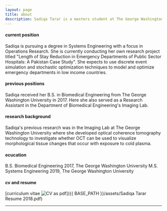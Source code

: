 ```yaml
---
layout: page
title: about
description: Sadiqa Tarar is a masters student at The George Washington University School of Engineering and Applied Sciences.  Her current area of focus is healthcare optimization as her thesis is titled  
---
```


#### <a name="currentposition"></a>current position
Sadiqa is pursuing a degree in Systems Engineering with a focus in Operations Research. She is currently conducting her own research project titled "Length of Stay Reduction in Emergency Departments of Public Sector Hospitals: A Pakistan Case Study". She expects to use discrete event simulation and stochastic optimization techniques to model and optimize emergency departments in low income countries.

#### <a name="previousposition"></a>previous positions
Sadiqa received her B.S. in Biomedical Engineering from The George Washington University in 2017. Here she also served as a Research Assistant in the Department of Biomedical Engineering's Imaging Lab.


#### <a name="researchbackground"></a>research background
Sadiqa's previous research was in the Imaging Lab at The George Washington University where she developed optical coherence tomography technology to investigate whether OCT can be used to visualize morphological tissue changes that occur with exposure to cold plasma.


#### <a name="education"></a>ecucation
B.S. Biomedical Engineering 2017, The George Washington University
M.S. Systems Engineering 2019, The George Washington University

#### <a name="cvandresume"></a>cv and resume
[curriculum vitae ![CV as pdf](icons16/pdf-icon.png)]({{ BASE_PATH }}/assets/Sadiqa Tarar Resume 2018.pdf)

---
